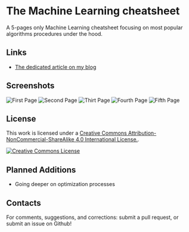 # The Machine Learning cheatsheet

A 5-pages only Machine Learning cheatsheet focusing on most popular algorithms procedures under the hood.

Links
-------

* [The dedicated article on my blog](https://remicnrd.github.io./the-machine-learning-cheatsheet/)


Screenshots
-------

![First Page](https://imgur.com/2oOpMVv.jpg)
![Second Page](https://imgur.com/3nu7tXz.jpg)
![Thirt Page](https://imgur.com/cq78Fsj.jpg)
![Fourth Page](https://imgur.com/SG9oekZ.jpg)
![Fifth Page](https://imgur.com/a/P5RAiKn.jpg)


License
-------

This work is licensed under a [Creative Commons Attribution-NonCommercial-ShareAlike 4.0 International License.][by-nc-sa].

[![Creative Commons License][by-nc-sa-img]][by-nc-sa]

Planned Additions
-------

* Going deeper on optimization processes


Contacts
-------

For comments, suggestions, and corrections: submit a pull request, or submit an issue on Github!

[by-nc-sa]: http://creativecommons.org/licenses/by-nc-sa/4.0/
[by-nc-sa-img]: http://i.creativecommons.org/l/by-nc-sa/4.0/88x31.png
